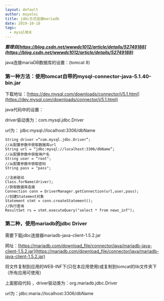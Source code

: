 ```yaml
---
layout: default
author: muyalei
title: jdbc方式连接mariadb
date: 2019-10-18
tags:
  - mysql相关
---
```



***整理自[https://blog.csdn.net/wwwdc1012/article/details/52749188](https://blog.csdn.net/wwwdc1012/article/details/52749188)***


java连接mariaDB数据库的设置：(tomcat 8)

### 第一种方法：使用tomcat自带的mysql-connector-java-5.1.40-bin.jar

下载地址：[https://dev.mysql.com/downloads/connector/j/5.1.html](https://dev.mysql.com/downloads/connector/j/5.1.html)

java代码中的设置：</p>
driver驱动类为：com.mysql.jdbc.Driver</p>
url为： jdbc:mysql://localhost:3306/dbName</p>
```
String driver =“com.mysql.jdbc.Driver”;
//从配置参数中获取数据库url
String url = “jdbc:mysql://localhost:3306/dbName”;
//从配置参数中获取用户名
String user = “root";
//从配置参数中获取密码
String pass = "pass";

//注册驱动
Class.forName(driver);
//获取数据库连接
Connection conn = DriverManager.getConnection(url,user,pass);
//创建Statement对象
Statement stmt = conn.createStatement();
//执行查询
ResultSet rs = stmt.executeQuery("select * from news_inf");
```

### 第二种，使用mariadb的jdbc Driver

需要下载jdbc连接器mariadb-java-client-1.5.2.jar</p>
网址：[https://mariadb.com/download_file/connector/java/mariadb-java-client-1.5.2.jar](https://mariadb.com/download_file/connector/java/mariadb-java-client-1.5.2.jar)

将文件复制到应用的WEB-INF下(只在本应用使用)或复制到tomcat的lib文件夹下（所有应用可使用）

上面那段代码 ，driver驱动类为：org.mariadb.jdbc.Driver</p>
url为：jdbc:maria://localhost:3306/dbName


